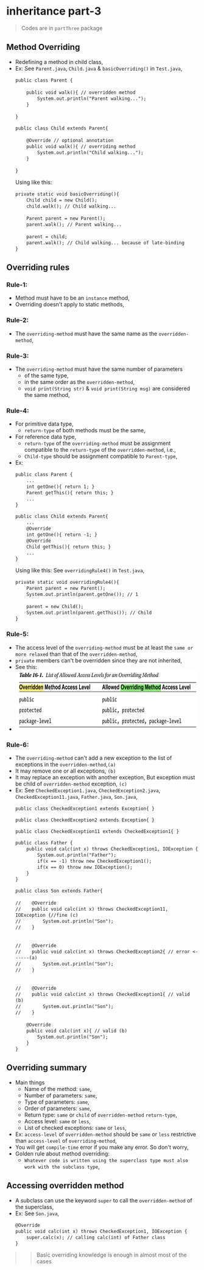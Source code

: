 
# inheritance part-3

> Codes are in `partThree` package

## Method Overriding
- Redefining a method in child class,
- Ex: See `Parent.java`, `Child.java` & `basicOverriding()` in `Test.java`,
    ```
    public class Parent {
    
        public void walk(){ // overridden method
            System.out.println("Parent walking...");
        }
    
    }
    ```
    ```
    public class Child extends Parent{
    
        @Override // optional annotation
        public void walk(){ // overriding method
            System.out.println("Child walking...");
        }
    
    }
    ```
    Using like this:
    ```
    private static void basicOverriding(){
        Child child = new Child();
        child.walk(); // Child walking...
    
        Parent parent = new Parent();
        parent.walk(); // Parent walking...
    
        parent = child;
        parent.walk(); // Child walking... because of late-binding
    }
    ```

## Overriding rules
### Rule-1:
- Method must have to be an `instance` method,
- Overriding doesn't apply to static methods,
### Rule-2:
- The `overriding-method` must have the same name as the `overridden-method`,
### Rule-3:
- The `overriding-method` must have the same number of parameters 
  - of the same type,
  - in the same order as the `overridden-method`,
  - `void print(String str)` & `void print(String msg)` are considered the same method,

### Rule-4:
- For primitive data type,
  - `return-type` of both methods must be the same,
- For reference data type,
  - `return-type` of the `overriding-method` must be assignment compatible to the `return-type` of the `overridden-method`, i.e.,
  - `Child-type` should be assignment compatible to `Parent-type`,
- Ex:
  ```
  public class Parent {
      ...
      int getOne(){ return 1; }
      Parent getThis(){ return this; }
      ...
  }
  ```
  ```
  public class Child extends Parent{
      ...
      @Override
      int getOne(){ return -1; }
      @Override
      Child getThis(){ return this; }
      ...
  }
  ```
  Using like this: See `overridingRule4()` in `Test.java`,
  ```
  private static void overridingRule4(){
      Parent parent = new Parent();
      System.out.println(parent.getOne()); // 1
  
      parent = new Child();
      System.out.println(parent.getThis()); // Child
  }
  ```

### Rule-5:
- The access level of the `overriding-method` must be at least the `same or more relaxed` than that of the `overridden-method`,
- `private` members can't be overridden since they are not inherited,
- See this:
- <img src="files/relaxed_overriding_method.jpg" height="160px"/>


### Rule-6:
- The `overriding-method` can't add a new exception to the list of exceptions in the `overridden-method`,`(a)`
- It may remove one or all exceptions, `(b)`
- It may replace an exception with another exception, But exception must be child of `overridden-method` exception, `(c)`
- Ex: See `CheckedException1.java`, `CheckedException2.java`, `CheckedException11.java`, `Father.java`, `Son.java`, 
  ```
  public class CheckedException1 extends Exception{ }
  ```
  ```
  public class CheckedException2 extends Exception{ }
  ```
  ```
  public class CheckedException11 extends CheckedException1{ }
  ```
  ```
  public class Father {
      public void calc(int x) throws CheckedException1, IOException {
          System.out.println("Father");
          if(x == -1) throw new CheckedException1();
          if(x == 0) throw new IOException();
      }
  }
  ```
  ```
  public class Son extends Father{
  
  //    @Override
  //    public void calc(int x) throws CheckedException11, IOException {//fine (c)
  //        System.out.println("Son");
  //    }
  
  
  //    @Override
  //    public void calc(int x) throws CheckedException2{ // error <------(a)
  //        System.out.println("Son");
  //    }
  
  
  //    @Override
  //    public void calc(int x) throws CheckedException1{ // valid (b)
  //        System.out.println("Son");
  //    }
  
      @Override
      public void calc(int x){ // valid (b)
          System.out.println("Son");
      }
  }
  ```

## Overriding summary
- Main things 
  - Name of the method: `same`,
  - Number of parameters: `same`,
  - Type of parameters: `same`,
  - Order of parameters: `same`,
  - Return type: `same` or `child` of `overridden-method` `return-type`,
  - Access level: `same` or `less`,
  - List of checked exceptions: `same` or `less`,
- Ex: `access-level` of `overridden-method` should be `same` or `less` restrictive than `access-level` of `overriding-method`,
- You will get `compile-time` error if you make any error. So don't worry,
- Golden rule about method overriding: 
  - `Whatever code is written using the superclass type must also work with the subclass type`,


## Accessing overridden method
- A subclass can use the keyword `super` to call the `overridden-method` of the superclass,
- Ex: See `Son.java`,
  ```
  @Override
  public void calc(int x) throws CheckedException1, IOException {
      super.calc(x); // calling calc(int) of Father class
  }
  ```


>> Basic overriding knowledge is enough in almost most of the cases
